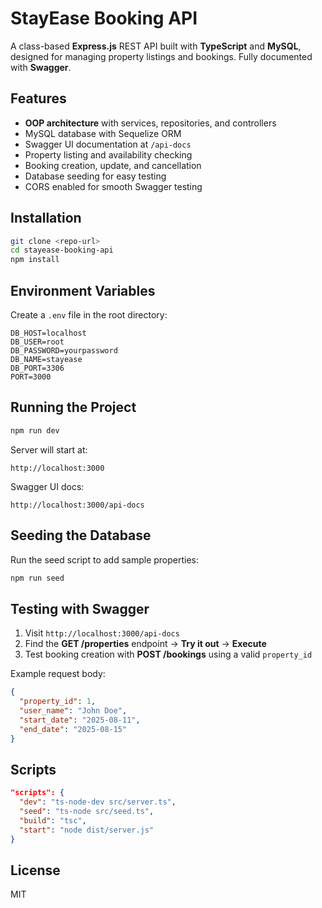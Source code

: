 # StayEase Booking API

A class-based **Express.js** REST API built with **TypeScript** and **MySQL**, designed for managing property listings and bookings. Fully documented with **Swagger**.

## Features

* **OOP architecture** with services, repositories, and controllers
* MySQL database with Sequelize ORM
* Swagger UI documentation at `/api-docs`
* Property listing and availability checking
* Booking creation, update, and cancellation
* Database seeding for easy testing
* CORS enabled for smooth Swagger testing

## Installation

```bash
git clone <repo-url>
cd stayease-booking-api
npm install
```

## Environment Variables

Create a `.env` file in the root directory:

```env
DB_HOST=localhost
DB_USER=root
DB_PASSWORD=yourpassword
DB_NAME=stayease
DB_PORT=3306
PORT=3000
```

## Running the Project

```bash
npm run dev
```

Server will start at:

```
http://localhost:3000
```

Swagger UI docs:

```
http://localhost:3000/api-docs
```

## Seeding the Database

Run the seed script to add sample properties:

```bash
npm run seed
```

## Testing with Swagger

1. Visit `http://localhost:3000/api-docs`
2. Find the **GET /properties** endpoint → **Try it out** → **Execute**
3. Test booking creation with **POST /bookings** using a valid `property_id`

Example request body:

```json
{
  "property_id": 1,
  "user_name": "John Doe",
  "start_date": "2025-08-11",
  "end_date": "2025-08-15"
}
```

## Scripts

```json
"scripts": {
  "dev": "ts-node-dev src/server.ts",
  "seed": "ts-node src/seed.ts",
  "build": "tsc",
  "start": "node dist/server.js"
}
```

## License

MIT
